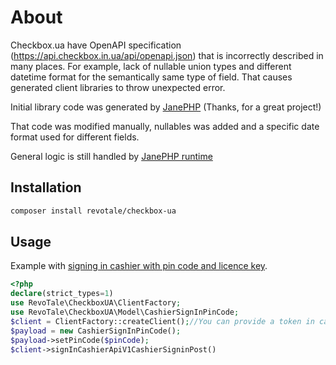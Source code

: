 
# About
Checkbox.ua have OpenAPI specification (https://api.checkbox.in.ua/api/openapi.json) 
that is incorrectly described in many places.
For example, lack of nullable union types and different datetime format for the semantically same type of field. 
That causes generated client libraries to throw unexpected error.

Initial library code was generated by [JanePHP](https://github.com/janephp/janephp) (Thanks, for a great project!)

That code was modified manually, nullables was added and a specific date format used for different fields.

General logic is still handled by [JanePHP runtime](https://github.com/janephp/janephp) 

## Installation
```bash
composer install revotale/checkbox-ua
```

## Usage
Example with [signing in cashier with pin code and licence key](https://api.checkbox.in.ua/api/docs#/Касир/sign_in_cashier_api_v1_cashier_signin_post).

```php
<?php
declare(strict_types=1)
use RevoTale\CheckboxUA\ClientFactory;
use RevoTale\CheckboxUA\Model\CashierSignInPinCode;
$client = ClientFactory::createClient();//You can provide a token in case of secure API endpoint
$payload = new CashierSignInPinCode();
$payload->setPinCode($pinCode);
$client->signInCashierApiV1CashierSigninPost()
```
